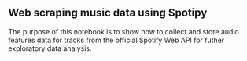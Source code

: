 ## Web scraping music data using Spotipy
The purpose of this notebook is to show how to collect and store audio features data for tracks from the official Spotify Web API for futher exploratory data analysis.
